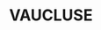 ---
lastmod: '2025-04-06T06:05:20+00:00'
latitude: -33.858378
layout: suburb
longitude: 151.275977
postcode: '2030'
state: NSW
title: VAUCLUSE
url: /nsw/vaucluse/
---